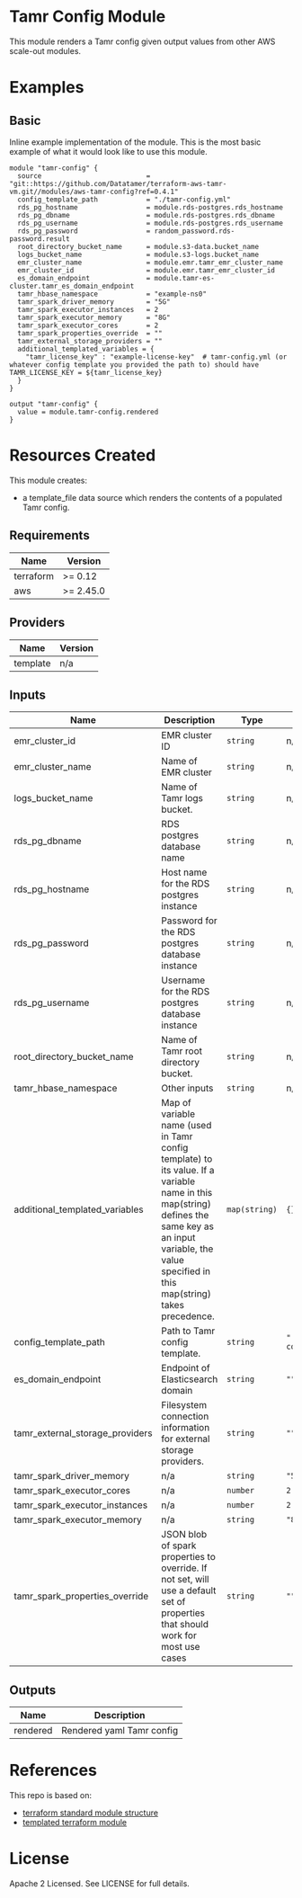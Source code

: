 # Tamr Config Module
This module renders a Tamr config given output values from other AWS scale-out modules.

# Examples
## Basic
Inline example implementation of the module. This is the most basic example of what it would look like to use this module.
```
module "tamr-config" {
  source                          = "git::https://github.com/Datatamer/terraform-aws-tamr-vm.git//modules/aws-tamr-config?ref=0.4.1"
  config_template_path            = "./tamr-config.yml"
  rds_pg_hostname                 = module.rds-postgres.rds_hostname
  rds_pg_dbname                   = module.rds-postgres.rds_dbname
  rds_pg_username                 = module.rds-postgres.rds_username
  rds_pg_password                 = random_password.rds-password.result
  root_directory_bucket_name      = module.s3-data.bucket_name
  logs_bucket_name                = module.s3-logs.bucket_name
  emr_cluster_name                = module.emr.tamr_emr_cluster_name
  emr_cluster_id                  = module.emr.tamr_emr_cluster_id
  es_domain_endpoint              = module.tamr-es-cluster.tamr_es_domain_endpoint
  tamr_hbase_namespace            = "example-ns0"
  tamr_spark_driver_memory        = "5G"
  tamr_spark_executor_instances   = 2
  tamr_spark_executor_memory      = "8G"
  tamr_spark_executor_cores       = 2
  tamr_spark_properties_override  = ""
  tamr_external_storage_providers = ""
  additional_templated_variables = {
    "tamr_license_key" : "example-license-key"  # tamr-config.yml (or whatever config template you provided the path to) should have TAMR_LICENSE_KEY = ${tamr_license_key}
  }
}

output "tamr-config" {
  value = module.tamr-config.rendered
}
```

# Resources Created
This module creates:
* a template_file data source which renders the contents of a populated Tamr config.

<!-- BEGINNING OF PRE-COMMIT-TERRAFORM DOCS HOOK -->
## Requirements

| Name | Version |
|------|---------|
| terraform | >= 0.12 |
| aws | >= 2.45.0 |

## Providers

| Name | Version |
|------|---------|
| template | n/a |

## Inputs

| Name | Description | Type | Default | Required |
|------|-------------|------|---------|:--------:|
| emr\_cluster\_id | EMR cluster ID | `string` | n/a | yes |
| emr\_cluster\_name | Name of EMR cluster | `string` | n/a | yes |
| logs\_bucket\_name | Name of Tamr logs bucket. | `string` | n/a | yes |
| rds\_pg\_dbname | RDS postgres database name | `string` | n/a | yes |
| rds\_pg\_hostname | Host name for the RDS postgres instance | `string` | n/a | yes |
| rds\_pg\_password | Password for the RDS postgres database instance | `string` | n/a | yes |
| rds\_pg\_username | Username for the RDS postgres database instance | `string` | n/a | yes |
| root\_directory\_bucket\_name | Name of Tamr root directory bucket. | `string` | n/a | yes |
| tamr\_hbase\_namespace | Other inputs | `string` | n/a | yes |
| additional\_templated\_variables | Map of variable name (used in Tamr config template) to its value. If a variable name in this map(string) defines the same key as an input variable, the value specified in this map(string) takes precedence. | `map(string)` | `{}` | no |
| config\_template\_path | Path to Tamr config template. | `string` | `"./tamr-config.yml"` | no |
| es\_domain\_endpoint | Endpoint of Elasticsearch domain | `string` | `""` | no |
| tamr\_external\_storage\_providers | Filesystem connection information for external storage providers. | `string` | `""` | no |
| tamr\_spark\_driver\_memory | n/a | `string` | `"5G"` | no |
| tamr\_spark\_executor\_cores | n/a | `number` | `2` | no |
| tamr\_spark\_executor\_instances | n/a | `number` | `2` | no |
| tamr\_spark\_executor\_memory | n/a | `string` | `"8G"` | no |
| tamr\_spark\_properties\_override | JSON blob of spark properties to override. If not set, will use a default set of properties that should work for most use cases | `string` | `""` | no |

## Outputs

| Name | Description |
|------|-------------|
| rendered | Rendered yaml Tamr config |

<!-- END OF PRE-COMMIT-TERRAFORM DOCS HOOK -->

# References
This repo is based on:
* [terraform standard module structure](https://www.terraform.io/docs/modules/index.html#standard-module-structure)
* [templated terraform module](https://github.com/tmknom/template-terraform-module)

# License
Apache 2 Licensed. See LICENSE for full details.
